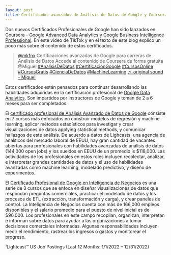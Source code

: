 ```yaml
---  
layout: post  
title: Certificados avanzados de Análisis de Datos de Google y Coursera
---
```


Dos nuevos Certificados Profesionales de Google han sido lanzados en Coursera - [Google Advanced Data Analytics](https://imp.i384100.net/bakjGP) y [Google Business Intelligence Professional](https://imp.i384100.net/R5021a). En este video de TikTok y en el texto de este blog explico un poco más sobre el contenido de estos certificados.

<blockquote class="tiktok-embed" cite="https://www.tiktok.com/@mkfnx/video/7231349759192337670" data-video-id="7231349759192337670" style="max-width: 605px;min-width: 325px;" > <section> <a target="_blank" title="@mkfnx" href="https://www.tiktok.com/@mkfnx?refer=embed">@mkfnx</a> Certificaciones avanzadas de Google para carreras de Análisis de Datos Accede al contenido de Coursera de forma gratuita @Miguel  <a title="analisisdedatos" target="_blank" href="https://www.tiktok.com/tag/analisisdedatos?refer=embed">#AnalisisDeDatos</a> <a title="certificaciongoogle" target="_blank" href="https://www.tiktok.com/tag/certificaciongoogle?refer=embed">#CertificacionGoogle</a> <a title="cursosonline" target="_blank" href="https://www.tiktok.com/tag/cursosonline?refer=embed">#CursosOnline</a> <a title="cursosgratis" target="_blank" href="https://www.tiktok.com/tag/cursosgratis?refer=embed">#CursosGratis</a> <a title="cienciadedatos" target="_blank" href="https://www.tiktok.com/tag/cienciadedatos?refer=embed">#CienciaDeDatos</a> <a title="machinelearning" target="_blank" href="https://www.tiktok.com/tag/machinelearning?refer=embed">#MachineLearning</a> <a target="_blank" title="♬ original sound - Miguel" href="https://www.tiktok.com/music/original-sound-7231349762372061958?refer=embed">♬ original sound - Miguel</a> </section> </blockquote> <script async src="https://www.tiktok.com/embed.js"></script>

Estos certificados están pensados para continuar desarrollando las habilidades adquiridas en la certificación profesional de [Google Data Analytics](https://imp.i384100.net/4ebDm3). Son impartidos por instructores de Google y toman de 2 a 6 meses para ser completados.

El [certificado profesional de Análisis Avanzado de Datos de Google](https://imp.i384100.net/bakjGP) consiste en 7 cursos más enfocados en construir modelos de regresión y machine learning, aplicar métodos estadísticos para investigar y crear visualizaciones de datos applying statistical methods, y comunicar hallazgos de este análisis. De acuerdo a datos de Lighcasts, una agencia de analíticos del mercado laboral de EEUU, hay gran cantidad de vacantes abiertas para profesionales con habilidades avanzadas de análisis de datos (144,000 open jobs) y los sueldos en EEUU de un promedio is $118,000. Las actividades de los profesionales en estos roles incluyen recolectar, analizar, e interpretar grandes cantidades de datos y el uso de habilidades avanzadas como machine learning, modelado predictivo, y diseño de experimentos.
  

El [Certificado Profesional de Google en Inteligencia de Negocios](https://imp.i384100.net/R5021a) es una serie de 3 cursos que se enfoca en diseñar visualizaciones de datos que respondan preguntas comerciales, practicar el modelado de datos y los procesos de ETL (extracción, transformación y carga), y crear paneles de control. La Inteligencia de Negocios cuenta con más de 166,000 empleos disponibles y el salario promedio para el puesto de nivel inicial es de $96,000. Los profesionales en este campo recopilan, organizan, interpretan e informan sobre datos para ayudar a las organizaciones a tomar decisiones comerciales informadas. Algunas responsabilidades incluyen medir el rendimiento, rastrear los ingresos o gastos y monitorear el progreso.

 
¹Lightcast™ US Job Postings (Last 12 Months: 1/1/2022 – 12/31/2022)

